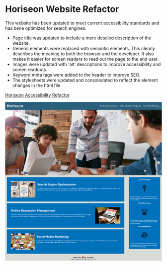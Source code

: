 <!-- Headings -->
# Horiseon Website Refactor 
This website has been updated to meet current accessibility standards and has bene optimized for search engines. 
* Page title was updated to include a more detailed description of the website.
* Generic elements were replaced with semantic elements. This clearly describes the meaning to both the browser and the developer. It also makes it easier for screen readers to read out the page to the end user. 
* Images were updated with 'alt' descriptions to improve accessibility and screen readouts.
* Keyword meta tags were added to the header to improve SEO.
* The stylesheets were updated and consolodated to reflect the element changes in the html file.

<!-- Lnks -->
[Horiseon Accessibility Refactor](http://lynseyvandenberg.github.io/horiseon "Horiseon Refactor")


<!-- Images -->
![Horiseon Web Management Solutions](./assets/images/horiseon_screenshot.png)


